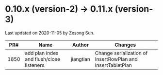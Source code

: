 <!--

    Licensed to the Apache Software Foundation (ASF) under one
    or more contributor license agreements.  See the NOTICE file
    distributed with this work for additional information
    regarding copyright ownership.  The ASF licenses this file
    to you under the Apache License, Version 2.0 (the
    "License"); you may not use this file except in compliance
    with the License.  You may obtain a copy of the License at
    
        http://www.apache.org/licenses/LICENSE-2.0
    
    Unless required by applicable law or agreed to in writing,
    software distributed under the License is distributed on an
    "AS IS" BASIS, WITHOUT WARRANTIES OR CONDITIONS OF ANY
    KIND, either express or implied.  See the License for the
    specific language governing permissions and limitations
    under the License.

-->

# 0.10.x (version-2) -> 0.11.x (version-3)

Last updated on 2020-11-05 by Zesong Sun.

| PR# | Name | Author | Changes |
| ---- | ---- | ---- | ---- |
| 1850 | add plan index and flush/close listeners  | jiangtian | Change serialization of InsertRowPlan and InsertTabletPlan |

  